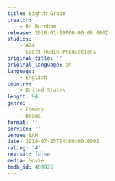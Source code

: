 ```yaml
---
title: Eighth Grade
creator:
    - Bo Burnham
release: 2018-01-19T00:00:00.000Z
studios:
    - A24
    - Scott Rudin Productions
original_title: ''
original_language: en
language:
    - English
country:
    - United States
length: 94
genre:
    - Comedy
    - Drama
format: ''
service: ''
venue: BAM
date: 2018-07-25T04:00:00.000Z
rating: '4'
revisit: false
media: Movie
tmdb_id: 489925
---
```



